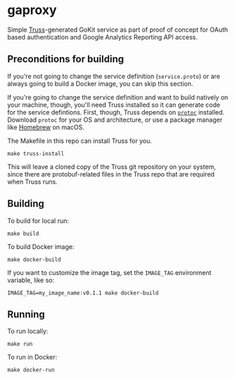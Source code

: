 # gaproxy

Simple [Truss](https://github.com/metaverse/truss)-generated GoKit service as
part of proof of concept for OAuth based authentication and Google Analytics
Reporting API access.

## Preconditions for building

If you're not going to change the service definition (`service.proto`) or are
always going to build a Docker image, you can skip this section.

If you're going to change the service definition and want to build natively on
your machine, though, you'll need Truss installed so it can generate code for
the service defintions.  First, though, Truss depends on
[`protoc`](https://github.com/protocolbuffers/protobuf/releases/latest)
installed. Download `protoc` for your OS and architecture, or use a package
manager like [Homebrew](https://brew.sh) on macOS.

The Makefile in this repo can install Truss for you.
```
make truss-install
```

This will leave a cloned copy of the Truss git repository on your system,
since there are protobuf-related files in the Truss repo that are required
when Truss runs.

## Building

To build for local run:
```
make build
```

To build Docker image:
```
make docker-build
```

If you want to customize the image tag, set the `IMAGE_TAG` environment
variable, like so:
```
IMAGE_TAG=my_image_name:v0.1.1 make docker-build
```

## Running
To run locally:
```
make run
```

To run in Docker:
```
make docker-run
```
